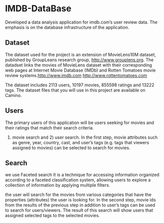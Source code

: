 # IMDB-DataBase

Developed a data analysis application for imdb.com’s user review data. The emphasis is on the database infrastructure of the application.

## Dataset

The dataset used for the project is an extension of MovieLens10M dataset, published by GroupLeans research group, http://www.grouplens.org. The datadset links the movies of MovieLens dataset with their corresponding web pages at Internet Movie Database (IMDb) and Rotten Tomatoes movie review systems.http://www.imdb.com http://www.rottentomatoes.com

The dataset includes 2113 users, 10197 movies, 855598 ratings and 13222 tags. The dataset files that you will use in this project are available on Camino.

## Users

The primary users of this application will be users seeking for movies and their ratings that match their search criteria.
 1) movie search  and 2) user search.
 In the first step, movie attributes such as genre, year, country, cast, and user’s tags (e.g. tags that viewers assigned to movies) can be selected to search for movies.
 
 ## Search
 
we use Faceted search It is a technique for accessing information organized according to a faceted classification system, allowing users to explore a collection of information by applying multiple filters. 

the user will search for the movies from various categories that have the properties (attributes) the user is looking for. In the second step, movie ids from the results of the previous step in addition to user’s tags can be used to search for users/viewers. The result of this search will show users that assigned selected tags to the selected movies.

